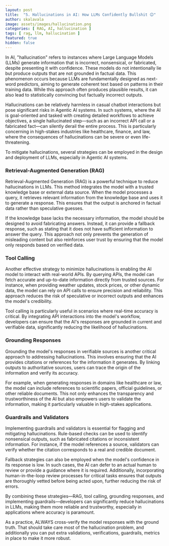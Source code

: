 ```yaml
---
layout: post
title:  "5. Hallucinations in AI: How LLMs Confidently Bullshit 😊"
author: skalavala
image: assets/images/hallucination.png
categories: [ RAG, AI, hallucination ]
tags: [ rag, llm, hallucination ]
featured: true
hidden: false
---
```


In AI, "hallucination" refers to instances where Large Language Models (LLMs) generate information that is incorrect, nonsensical, or fabricated, despite presenting it with confidence. These models do not intentionally lie but produce outputs that are not grounded in factual data. This phenomenon occurs because LLMs are fundamentally designed as next-word predictors, aiming to generate coherent text based on patterns in their training data. While this approach often produces plausible results, it can also lead to statistically convincing but factually incorrect outputs.

Hallucinations can be relatively harmless in casual chatbot interactions but pose significant risks in Agentic AI systems. In such systems, where the AI is goal-oriented and tasked with creating detailed workflows to achieve objectives, a single hallucinated step—such as an incorrect API call or a fabricated fact—can silently derail the entire process. This is particularly concerning in high-stakes industries like healthcare, finance, and law, where the consequences of hallucinations can be severe or even life-threatening.

To mitigate hallucinations, several strategies can be employed in the design and deployment of LLMs, especially in Agentic AI systems.

### Retrieval-Augmented Generation (RAG)

Retrieval-Augmented Generation (RAG) is a powerful technique to reduce hallucinations in LLMs. This method integrates the model with a trusted knowledge base or external data source. When the model processes a query, it retrieves relevant information from the knowledge base and uses it to generate a response. This ensures that the output is anchored in factual data rather than speculative guesses.

If the knowledge base lacks the necessary information, the model should be designed to avoid fabricating answers. Instead, it can provide a fallback response, such as stating that it does not have sufficient information to answer the query. This approach not only prevents the generation of misleading content but also reinforces user trust by ensuring that the model only responds based on verified data.

### Tool Calling

Another effective strategy to minimize hallucinations is enabling the AI model to interact with real-world APIs. By querying APIs, the model can fetch accurate and up-to-date information directly from trusted sources. For instance, when providing weather updates, stock prices, or other dynamic data, the model can rely on API calls to ensure precision and reliability. This approach reduces the risk of speculative or incorrect outputs and enhances the model's credibility.

Tool calling is particularly useful in scenarios where real-time accuracy is critical. By integrating API interactions into the model's workflow, developers can ensure that the AI's responses are grounded in current and verifiable data, significantly reducing the likelihood of hallucinations.

### Grounding Responses

Grounding the model's responses in verifiable sources is another critical approach to addressing hallucinations. This involves ensuring that the AI provides citations or references for the information it generates. By linking outputs to authoritative sources, users can trace the origin of the information and verify its accuracy.

For example, when generating responses in domains like healthcare or law, the model can include references to scientific papers, official guidelines, or other reliable documents. This not only enhances the transparency and trustworthiness of the AI but also empowers users to validate the information, making it particularly valuable in high-stakes applications.

### Guardrails and Validators

Implementing guardrails and validators is essential for flagging and mitigating hallucinations. Rule-based checks can be used to identify nonsensical outputs, such as fabricated citations or inconsistent information. For instance, if the model references a source, validators can verify whether the citation corresponds to a real and credible document.

Fallback strategies can also be employed when the model's confidence in its response is low. In such cases, the AI can defer to an actual human to review or provide a guidance where it is required. Additionally, incorporating human-in-the-loop review processes for critical tasks ensures that outputs are thoroughly vetted before being acted upon, further reducing the risk of errors.

By combining these strategies—RAG, tool calling, grounding responses, and implementing guardrails—developers can significantly reduce hallucinations in LLMs, making them more reliable and trustworthy, especially in applications where accuracy is paramount.

As a practice, ALWAYS cross-verify the model responses with the ground truth. That should take care most of the hallucination problem, and additionally you can put extra validations, verifications, guardrails, metrics in place to make it more robust.